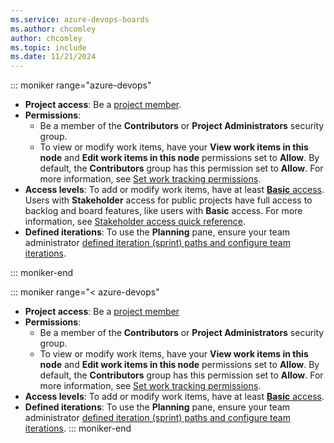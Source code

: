 ```yaml
---
ms.service: azure-devops-boards
ms.author: chcomley
author: chcomley
ms.topic: include
ms.date: 11/21/2024
---
```


::: moniker range="azure-devops"
- **Project access**: Be a [project member](../../organizations/security/add-users-team-project.md).
- **Permissions**: 
  - Be a member of the **Contributors** or **Project Administrators** security group.
  - To view or modify work items, have your **View work items in this node** and **Edit work items in this node** permissions set to **Allow**. By default, the **Contributors** group has this permission set to **Allow**. For more information, see [Set work tracking permissions](../../organizations/security/set-permissions-access-work-tracking.md).
- **Access levels**: To add or modify work items, have at least [**Basic** access](../../organizations/security/stakeholder-access.md). Users with **Stakeholder** access for public projects have full access to backlog and board features, like users with **Basic** access. For more information, see [Stakeholder access quick reference](../../organizations/security/stakeholder-access.md).
- **Defined iterations**: To use the **Planning** pane, ensure your team administrator [defined iteration (sprint) paths and configure team iterations](../../organizations/settings/set-iteration-paths-sprints.md).

::: moniker-end

::: moniker range="< azure-devops"
- **Project access**: Be a [project member](../../organizations/security/add-users-team-project.md)
- **Permissions**: 
  - Be a member of the **Contributors** or **Project Administrators** security group.
  - To view or modify work items, have your **View work items in this node** and **Edit work items in this node** permissions set to **Allow**. By default, the **Contributors** group has this permission set to **Allow**. For more information, see [Set work tracking permissions](../../organizations/security/set-permissions-access-work-tracking.md).
- **Access levels**: To add or modify work items, have at least [**Basic** access](../../organizations/security/stakeholder-access.md).
- **Defined iterations**: To use the **Planning** pane, ensure your team administrator [defined iteration (sprint) paths and configure team iterations](../../organizations/settings/set-iteration-paths-sprints.md).
::: moniker-end
